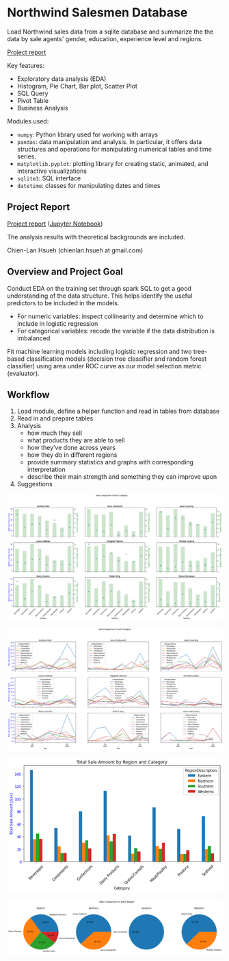 # Northwind Salesmen Database

Load Northwind sales data from a sqlite database and summarize the the data by sale agents' gender, education, experience level and regions.

[Project report](https://htmlpreview.github.io/?https://raw.githubusercontent.com/chsueh2/Northwind_Salesmen_Database/main/northwind_sales.html)

Key features:

- Exploratory data analysis (EDA)
- Histogram, Pie Chart, Bar plot, Scatter Plot
- SQL Query
- Pivot Table
- Business Analysis

Modules used:

- `numpy`: Python library used for working with arrays
- `pandas`: data manipulation and analysis. In particular, it offers data structures and operations for manipulating numerical tables and time series.
- `matplotlib.pyplot`: plotting library for creating static, animated, and interactive visualizations
- `sqlite3`: SQL interface 
- `datetime`: classes for manipulating dates and times

## Project Report

[Project report](https://htmlpreview.github.io/?https://raw.githubusercontent.com/chsueh2/Northwind_Salesmen_Database/main/northwind_sales.html) ([Jupyter Notebook](./northwind_sales.ipynb))

The analysis results with theoretical backgrounds are included.

Chien-Lan Hsueh (chienlan.hsueh at gmail.com)

## Overview and Project Goal

Conduct EDA on the training set through spark SQL to get a good understanding of the data structure. This helps identify the useful predictors to be included in the models.

- For numeric variables: inspect collinearity and determine which to include in logistic regression
- For categorical variables: recode the variable if the data distribution is imbalanced

Fit machine learning models including logistic regression and two tree-based classification models (decision tree classifier and random forest classifier) using area under ROC curve as our model selection metric (evaluator).

## Workflow

1. Load module, define a helper function and read in tables from database
2. Read in and prepare tables
3. Analysis
   - how much they sell
   - what products they are able to sell
   - how they’ve done across years
   - how they do in different regions
   - provide summary statistics and graphs with corresponding interpretation
   - describe their main strength and something they can improve upon
4. Suggestions

![](./images/image1.png)

![](./images/image2.png)

![](./images/image3.png)

![](./images/image4.png)







